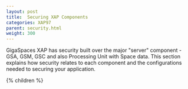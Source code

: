 ```yaml
---
layout: post
title:  Securing XAP Components
categories: XAP97
parent: security.html
weight: 300
---
```




GigaSpaces XAP has security built over the major "server" component - GSA, GSM, GSC and also Processing Unit with Space data. This section explains how security relates to each component and the configurations needed to securing your application.

{% children %}
